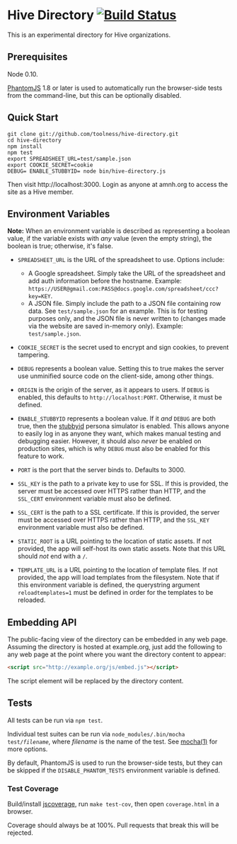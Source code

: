 # Hive Directory [![Build Status](https://secure.travis-ci.org/toolness/hive-directory.png?branch=master)](http://travis-ci.org/toolness/hive-directory)

This is an experimental directory for Hive organizations.

## Prerequisites

Node 0.10.

[PhantomJS][] 1.8 or later is used to automatically run the
browser-side tests from the command-line, but this can be optionally
disabled.

## Quick Start

```
git clone git://github.com/toolness/hive-directory.git
cd hive-directory
npm install
npm test
export SPREADSHEET_URL=test/sample.json
export COOKIE_SECRET=cookie
DEBUG= ENABLE_STUBBYID= node bin/hive-directory.js
```

Then visit http://localhost:3000. Login as anyone at amnh.org to access
the site as a Hive member.

## Environment Variables

**Note:** When an environment variable is described as representing a
boolean value, if the variable exists with *any* value (even the empty
string), the boolean is true; otherwise, it's false.

* `SPREADSHEET_URL` is the URL of the spreadsheet to use. Options
  include:
    * A Google spreadsheet. Simply take the URL of the
      spreadsheet and add auth information before the hostname. Example:
      `https://USER@gmail.com:PASS@docs.google.com/spreadsheet/ccc?key=KEY`.
    * A JSON file. Simply include the path to a JSON file containing row
      data. See `test/sample.json` for an example. This is for testing
      purposes only, and the JSON file is never written to (changes made
      via the website are saved in-memory only). Example: `test/sample.json`.

* `COOKIE_SECRET` is the secret used to encrypt and sign cookies,
  to prevent tampering.

* `DEBUG` represents a boolean value. Setting this to true makes the server
  use unminified source code on the client-side, among other things.

* `ORIGIN` is the origin of the server, as it appears
  to users. If `DEBUG` is enabled, this defaults to
  `http://localhost:PORT`. Otherwise, it must be defined.

* `ENABLE_STUBBYID` represents a boolean value. If it *and* `DEBUG` are
  both true, then the [stubbyid][] persona simulator is enabled. This allows
  anyone to easily log in as anyone they want, which makes manual testing
  and debugging easier. However, it should also *never* be enabled on
  production sites, which is why `DEBUG` must also be enabled for this
  feature to work.

* `PORT` is the port that the server binds to. Defaults to 3000.

* `SSL_KEY` is the path to a private key to use for SSL. If this
  is provided, the server must be accessed over HTTPS rather
  than HTTP, and the `SSL_CERT` environment variable must also
  be defined.

* `SSL_CERT` is the path to a SSL certificate. If this
  is provided, the server must be accessed over HTTPS rather
  than HTTP, and the `SSL_KEY` environment variable must also
  be defined.

* `STATIC_ROOT` is a URL pointing to the location of static assets. If
  not provided, the app will self-host its own static assets. Note that
  this URL should *not* end with a `/`.

* `TEMPLATE_URL` is a URL pointing to the location of template files.
  If not provided, the app will load templates from the filesystem. Note
  that if this environment variable is defined, the querystring argument
  `reloadtemplates=1` must be defined in order for the templates to
  be reloaded.

## Embedding API

The public-facing view of the directory can be embedded in any web
page. Assuming the directory is hosted at example.org, just add
the following to any web page at the point where you want the directory
content to appear:

```html
<script src="http://example.org/js/embed.js"></script>
```

The script element will be replaced by the directory content.

## Tests

All tests can be run via `npm test`.

Individual test suites can be run via
<code>node_modules/.bin/mocha test/<em>filename</em></code>, where
*filename* is the name of the test. See [mocha(1)][] for more options.

By default, PhantomJS is used to run the browser-side tests, but they
can be skipped if the `DISABLE_PHANTOM_TESTS` environment variable is
defined.

### Test Coverage

Build/install [jscoverage][], run `make test-cov`, then open
`coverage.html` in a browser.

Coverage should always be at 100%. Pull requests that break this will
be rejected.

  [PhantomJS]: http://phantomjs.org/
  [stubbyid]: http://toolness.github.io/stubbyid/
  [mocha(1)]: http://visionmedia.github.io/mocha/#usage
  [jscoverage]: https://github.com/visionmedia/node-jscoverage
